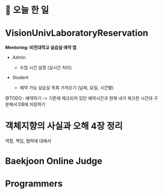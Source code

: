 # :thought_balloon: __오늘 한 일__

# __VisionUnivLaboratoryReservation__
__Mentoring: 비전대학교 실습실 예약 앱__
* Admin
    * 수업 시간 설정 (실시간 처리)

* Student
    * 예약 가능 실습실 목록 가져오기 (날짜, 요일, 시간별)

@TODO : 예약하기 -> 기존에 체크되어 있던 예약시간과 현재 내가 체크한 시간대 구분해서 DB에 저장하기

# __객체지향의 사실과 오해 4장 정리__
역할, 책임, 협력에 대해서

# __Baekjoon Online Judge__
# __Programmers__

